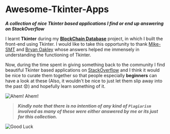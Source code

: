 # Awesome-Tkinter-Apps
***A collection of nice Tkinter based applications I find or end up answering on StackOverflow***

I learnt **Tkinter** during my [**BlockChain Database**](https://github.com/Miraj50/Blockchain-Database) project, in which I built the front-end using Tkinter. I would like to take this opportunity to thank [Mike-SMT](https://stackoverflow.com/users/7475225/mike-smt) and [Bryan Oakley](https://stackoverflow.com/users/7432/bryan-oakley) whose answers helped me immensely in understanding the functioning of Tkinter.

Now, during the time spent in giving something back to the community I find beautiful Tkinter based applications on [StackOverflow](https://stackoverflow.com/questions/tagged/tkinter) and I think it would be nice to curate them together so that people especially **beginners** can have a look at these (Also, it wouldn't be nice to just let them slip away into the past :worried:) and hopefully learn something of it.

![Ahem! Ahem!](https://media1.tenor.com/images/c9168e2fcc4852ef08e3683aefe56285/tenor.gif)

>***Kindly note that there is no intention of any kind of `Plagiarism` involved as many of these were either answered by me or its just for this collection.***

![Good Luck](https://media.tenor.com/images/95035dba7014c6e5ee6594e3c05be55a/tenor.gif)